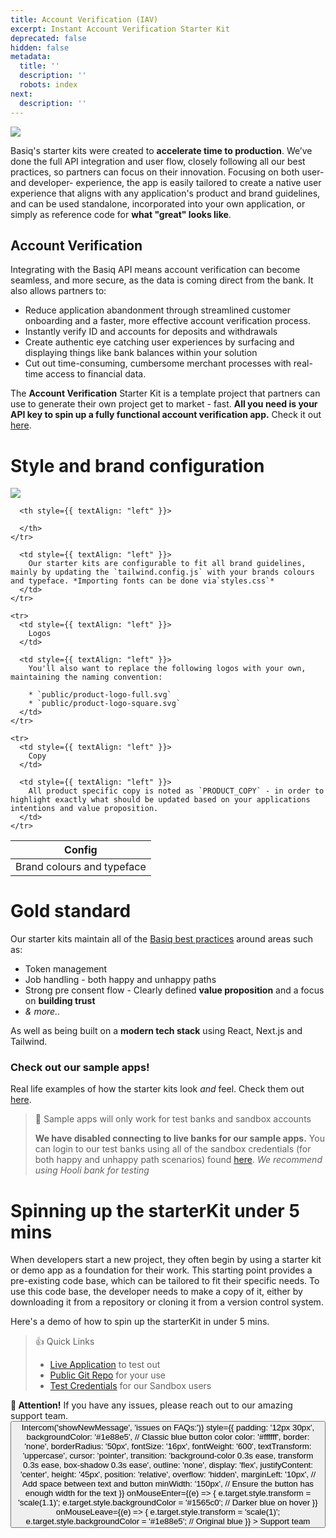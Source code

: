 ```yaml
---
title: Account Verification (IAV)
excerpt: Instant Account Verification Starter Kit
deprecated: false
hidden: false
metadata:
  title: ''
  description: ''
  robots: index
next:
  description: ''
---
```

<Image align="center" width="auto" src="https://files.readme.io/2dcf482-DevHub_StarterKit_1080x800.png" />

Basiq's starter kits were created to **accelerate time to production**. We’ve done the full API integration and user flow, closely following all our best practices, so partners can focus on their innovation. Focusing on both user- and developer- experience, the app is easily tailored to create a native user experience that aligns with any application's product and brand guidelines, and can be used standalone, incorporated into your own application, or simply as reference code for **what "great" looks like**.

## Account Verification

<Embed url="https://www.google.com/sorry/index?continue=https://www.youtube.com/watch%3Fv%3DAsQl_IlcWRM&q=EhAmAB8YEA2fEflVPTOI6fAvGMaC-bYGIjDM7LW9R21AKP2Zl8ylaNLjACDxDuUdqKqGUnytEUZUcun24KBp8vE1LSs3rYXmWJcyAXJaAUM" href="https://www.google.com/sorry/index?continue=https://www.youtube.com/watch%3Fv%3DAsQl_IlcWRM&q=EhAmAB8YEA2fEflVPTOI6fAvGMaC-bYGIjDM7LW9R21AKP2Zl8ylaNLjACDxDuUdqKqGUnytEUZUcun24KBp8vE1LSs3rYXmWJcyAXJaAUM" typeOfEmbed="default" html="%3Ciframe%20class%3D%22embedly-embed%22%20src%3D%22%2F%2Fcdn.embedly.com%2Fwidgets%2Fmedia.html%3Fsrc%3Dhttps%253A%252F%252Fwww.youtube.com%252Fembed%252FAsQl_IlcWRM%26display_name%3DYouTube%26url%3Dhttps%253A%252F%252Fwww.youtube.com%252Fwatch%253Fv%253DAsQl_IlcWRM%26key%3D02466f963b9b4bb8845a05b53d3235d7%26type%3Dtext%252Fhtml%26schema%3Dgoogle%22%20width%3D%22854%22%20height%3D%22480%22%20scrolling%3D%22no%22%20title%3D%22YouTube%20embed%22%20frameborder%3D%220%22%20allow%3D%22autoplay%3B%20fullscreen%3B%20encrypted-media%3B%20picture-in-picture%3B%22%20allowfullscreen%3D%22true%22%3E%3C%2Fiframe%3E" />

Integrating with the Basiq API means account verification can become seamless, and more secure, as the data is coming direct from the bank. It also allows partners to:

* Reduce application abandonment through streamlined customer onboarding and a faster, more effective account verification process.
* Instantly verify ID and accounts for deposits and withdrawals
* Create authentic eye catching user experiences by surfacing and displaying things like bank balances within your solution
* Cut out time-consuming, cumbersome merchant processes with real-time access to financial data.

The **Account Verification** Starter Kit is a template project that partners can use to generate their own project  get to market - fast. **All you need is your API key to spin up a fully functional account verification app.** Check it out [here](https://github.com/basiqio/account-verification-API-v3.0).

# Style and brand configuration

<Image align="center" width="smart" src="https://files.readme.io/f9a1157-Group_2682.png" />

<Table align={["left","left"]}>
  <thead>
    <tr>
      <th style={{ textAlign: "left" }}>
        Config
      </th>

      <th style={{ textAlign: "left" }}>

      </th>
    </tr>
  </thead>

  <tbody>
    <tr>
      <td style={{ textAlign: "left" }}>
        Brand colours and typeface
      </td>

      <td style={{ textAlign: "left" }}>
        Our starter kits are configurable to fit all brand guidelines, mainly by updating the `tailwind.config.js` with your brands colours and typeface. *Importing fonts can be done via`styles.css`*
      </td>
    </tr>

    <tr>
      <td style={{ textAlign: "left" }}>
        Logos
      </td>

      <td style={{ textAlign: "left" }}>
        You'll also want to replace the following logos with your own, maintaining the naming convention:

        * `public/product-logo-full.svg`
        * `public/product-logo-square.svg`
      </td>
    </tr>

    <tr>
      <td style={{ textAlign: "left" }}>
        Copy
      </td>

      <td style={{ textAlign: "left" }}>
        All product specific copy is noted as `PRODUCT_COPY` - in order to highlight exactly what should be updated based on your applications intentions and value proposition.
      </td>
    </tr>
  </tbody>
</Table>

# Gold standard

Our starter kits maintain all of the [Basiq best practices](https://api.basiq.io/docs/best-practices) around areas such as:

* Token management
* Job handling - both happy and unhappy paths
* Strong pre consent flow - Clearly defined **value proposition** and a focus on **building trust**
* *& more..*

As well as being built on a **modern tech stack** using React, Next.js and Tailwind.

### Check out our sample apps!

Real life examples of how the starter kits look *and* feel. Check them out [here](https://av-demo.basiq.io/).

> 📘 Sample apps will only work for test banks and sandbox accounts
>
> **We have disabled connecting to live banks for our sample apps.** You can login to our test banks using all of the sandbox credentials (for both happy and unhappy path scenarios) found [here](https://api.basiq.io/reference/testing#unhappy-path-test-users). *We recommend using Hooli bank for testing*

# Spinning up the starterKit **under 5 mins**

When developers start a new project, they often begin by using a starter kit or demo app as a foundation for their work. This starting point provides a pre-existing code base, which can be tailored to fit their specific needs. To use this code base, the developer needs to make a copy of it, either by downloading it from a repository or cloning it from a version control system.

Here's a demo of how to spin up the starterKit in under 5 mins.

<Embed url="https://www.google.com/sorry/index?continue=https://www.youtube.com/watch%3Fv%3DBljMvHvYckM&q=EhAmAB8YEA2fIdxl3yyUagcGGMaC-bYGIjCEd0hhz-T6WLYWyXaQYuxUO7CHVdZIdO5BYNJXvg-whKdr9t-TUBkIMwpgWJj-MdEyAXJaAUM" href="https://www.google.com/sorry/index?continue=https://www.youtube.com/watch%3Fv%3DBljMvHvYckM&q=EhAmAB8YEA2fIdxl3yyUagcGGMaC-bYGIjCEd0hhz-T6WLYWyXaQYuxUO7CHVdZIdO5BYNJXvg-whKdr9t-TUBkIMwpgWJj-MdEyAXJaAUM" typeOfEmbed="default" html="%3Ciframe%20class%3D%22embedly-embed%22%20src%3D%22%2F%2Fcdn.embedly.com%2Fwidgets%2Fmedia.html%3Fsrc%3Dhttps%253A%252F%252Fwww.youtube.com%252Fembed%252FBljMvHvYckM%26display_name%3DYouTube%26url%3Dhttps%253A%252F%252Fwww.youtube.com%252Fwatch%253Fv%253DBljMvHvYckM%26key%3D02466f963b9b4bb8845a05b53d3235d7%26type%3Dtext%252Fhtml%26schema%3Dgoogle%22%20width%3D%22854%22%20height%3D%22480%22%20scrolling%3D%22no%22%20title%3D%22YouTube%20embed%22%20frameborder%3D%220%22%20allow%3D%22autoplay%3B%20fullscreen%3B%20encrypted-media%3B%20picture-in-picture%3B%22%20allowfullscreen%3D%22true%22%3E%3C%2Fiframe%3E" />

> 👍 Quick Links
>
> * [Live Application](https://av-demo.basiq.io/) to test out
> * [Public Git Repo](https://github.com/basiqio/account-verification-API-v3.0) for your use
> * [Test Credentials](https://api.basiq.io/reference/testing) for our Sandbox users

<div
  style={{
    border: "2px solid #4e9ccf", // Classic blue border
    borderRadius: "8px",
    backgroundColor: "#e3f2fd", // Light blue background (cascade effect)
    padding: "16px",
    margin: "16px 0",
    fontFamily: "Arial, sans-serif",
    color: "#333", // Dark text for readability
  }}
>
  <strong style={{ color: "#1e88e5" }}>📢 Attention!</strong> If you have any issues, please reach out to our amazing support team.

  <div style={{ display: 'flex', alignItems: 'center' }}>
    <button
      onClick={() => Intercom('showNewMessage', 'issues on FAQs:')}
      style={{
        padding: '12px 30px',
        backgroundColor: '#1e88e5', // Classic blue button color
        color: '#ffffff',
        border: 'none',
        borderRadius: '50px',
        fontSize: '16px',
        fontWeight: '600',
        textTransform: 'uppercase',
        cursor: 'pointer',
        transition: 'background-color 0.3s ease, transform 0.3s ease, box-shadow 0.3s ease',
        outline: 'none',
        display: 'flex',
        justifyContent: 'center',
        height: '45px',
        position: 'relative',
        overflow: 'hidden',
        marginLeft: '10px', // Add space between text and button
        minWidth: '150px', // Ensure the button has enough width for the text
      }}
      onMouseEnter={(e) => {
        e.target.style.transform = 'scale(1.1)';
        e.target.style.backgroundColor = '#1565c0'; // Darker blue on hover
      }}
      onMouseLeave={(e) => {
        e.target.style.transform = 'scale(1)';
        e.target.style.backgroundColor = '#1e88e5'; // Original blue
      }}
    >
      Support team
    </button>
  </div>
</div>